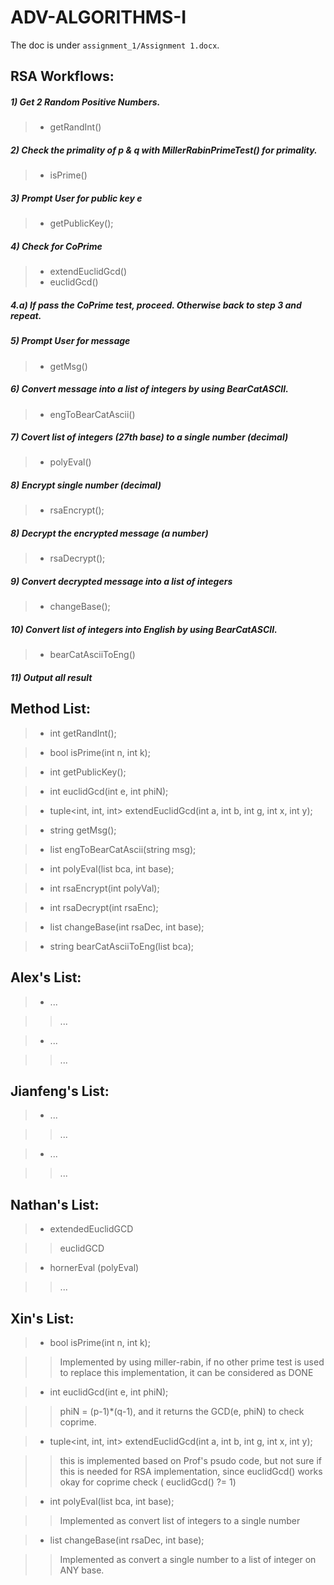 # ADV-ALGORITHMS-I

The doc is under `assignment_1/Assignment 1.docx`.

## RSA Workflows:
##### 1) Get 2 Random Positive Numbers.
>- getRandInt()

##### 2) Check the primality of p & q with MillerRabinPrimeTest() for primality.
>- isPrime()

##### 3) Prompt User for public key **e**
>- getPublicKey();

##### 4) Check for CoPrime
>- extendEuclidGcd()
>- euclidGcd()

##### 4.a) If pass the CoPrime test, proceed. Otherwise back to step 3 and repeat.

##### 5) Prompt User for message
>- getMsg()

##### 6) Convert message into a list of integers by using BearCatASCII.
>- engToBearCatAscii()

##### 7) Covert list of integers (27th base) to a single number (decimal)
>- polyEval()

##### 8) Encrypt single number (decimal) 
>- rsaEncrypt();

##### 8) Decrypt the encrypted message (a number)
>- rsaDecrypt();

##### 9) Convert decrypted message into a list of integers
>- changeBase();

##### 10) Convert list of integers into English by using BearCatASCII.
>- bearCatAsciiToEng()

##### 11) Output all result



## Method List:

>- int getRandInt();

>- bool isPrime(int n, int k);

>- int getPublicKey();

>- int euclidGcd(int e, int phiN);

>- tuple<int, int, int> extendEuclidGcd(int a, int b, int g, int x, int y);

>- string getMsg();

>- list<int> engToBearCatAscii(string msg);

>- int polyEval(list<int> bca, int base);

>- int rsaEncrypt(int polyVal);

>- int rsaDecrypt(int rsaEnc);

>- list<int> changeBase(int rsaDec, int base);

>- string bearCatAsciiToEng(list<int> bca);

## Alex's List:
>- ...

>> ...

>- ...

>> ...

## Jianfeng's List:
>- ...

>> ...

>- ...

>> ...

## Nathan's List:
>- extendedEuclidGCD

>> euclidGCD

>- hornerEval (polyEval)

>> ...

## Xin's List:
>- bool isPrime(int n, int k); 

>> Implemented by using miller-rabin, if no other prime test is used to replace this implementation, it can be considered as DONE

>- int euclidGcd(int e, int phiN);

>> phiN = (p-1)*(q-1), and it returns the GCD(e, phiN) to check coprime.

>- tuple<int, int, int> extendEuclidGcd(int a, int b, int g, int x, int y);

>> this is implemented based on Prof's psudo code, but not sure if this is needed for RSA implementation, since euclidGcd() works okay for coprime check ( euclidGcd() ?= 1)

>- int polyEval(list<int> bca, int base);

>> Implemented as convert list of integers to a single number

>- list<int> changeBase(int rsaDec, int base);

>> Implemented as convert a single number to a list of integer on ANY base.
